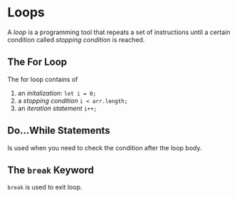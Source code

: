 # Loops

A _loop_ is a programming tool that repeats a set of instructions until a certain condition called _stopping condition_ is reached.

## The For Loop

The for loop contains of

1. an _initalization_: `let i = 0;`
2. a _stopping condition_ `i < arr.length;`
3. an _iteration statement_ `i++;`

## Do...While Statements

Is used when you need to check the condition after the loop body.

## The `break` Keyword

`break` is used to exit loop.

